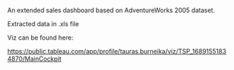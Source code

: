 An extended sales dashboard based on AdventureWorks 2005 dataset.

Extracted data in .xls file

Viz can be found here:

https://public.tableau.com/app/profile/tauras.burneika/viz/TSP_16891551834870/MainCockpit
